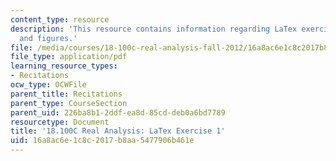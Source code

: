 ```yaml
---
content_type: resource
description: 'This resource contains information regarding LaTex exercise 1: tables
  and figures.'
file: /media/courses/18-100c-real-analysis-fall-2012/16a8ac6e1c8c2017b8aa5477906b461e_MIT18_100CF12_LaTeXExrcs1.pdf
file_type: application/pdf
learning_resource_types:
- Recitations
ocw_type: OCWFile
parent_title: Recitations
parent_type: CourseSection
parent_uid: 226ba8b1-2ddf-ea8d-85cd-deb0a6bd7789
resourcetype: Document
title: '18.100C Real Analysis: LaTex Exercise 1'
uid: 16a8ac6e-1c8c-2017-b8aa-5477906b461e
---
```

